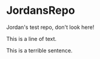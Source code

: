 # JordansRepo
Jordan's test repo, don't look here!

This is a line of text.

This is a terrible sentence.